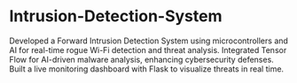 # Intrusion-Detection-System
Developed a Forward Intrusion Detection System using microcontrollers and AI for real-time rogue Wi-Fi detection and threat analysis. Integrated Tensor Flow for AI-driven malware analysis, enhancing cybersecurity defenses. Built a live monitoring dashboard with Flask to visualize threats in real time.
